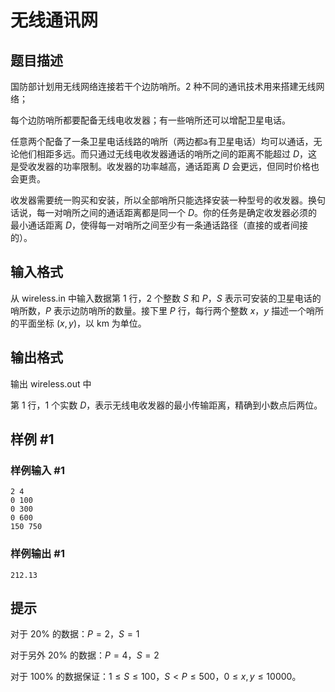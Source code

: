 # 无线通讯网

## 题目描述

国防部计划用无线网络连接若干个边防哨所。2 种不同的通讯技术用来搭建无线网络；

每个边防哨所都要配备无线电收发器；有一些哨所还可以增配卫星电话。

任意两个配备了一条卫星电话线路的哨所（两边都ᤕ有卫星电话）均可以通话，无论他们相距多远。而只通过无线电收发器通话的哨所之间的距离不能超过 $D$，这是受收发器的功率限制。收发器的功率越高，通话距离 $D$ 会更远，但同时价格也会更贵。

收发器需要统一购买和安装，所以全部哨所只能选择安装一种型号的收发器。换句话说，每一对哨所之间的通话距离都是同一个 $D$。你的任务是确定收发器必须的最小通话距离 $D$，使得每一对哨所之间至少有一条通话路径（直接的或者间接的）。


## 输入格式

从 wireless.in 中输入数据第 1 行，2 个整数 $S$ 和 $P$，$S$ 表示可安装的卫星电话的哨所数，$P$ 表示边防哨所的数量。接下里 $P$ 行，每行两个整数 $x，y$ 描述一个哨所的平面坐标 $(x, y)$，以 km 为单位。


## 输出格式

输出 wireless.out 中

第 1 行，1 个实数 $D$，表示无线电收发器的最小传输距离，精确到小数点后两位。


## 样例 #1

### 样例输入 #1
```
2 4
0 100
0 300
0 600
150 750
```

### 样例输出 #1

```
212.13
```

## 提示

对于 $20\%$ 的数据：$P = 2，S = 1$

对于另外 $20\%$ 的数据：$P = 4，S = 2$

对于 $100\%$ 的数据保证：$1 ≤ S ≤ 100$，$S < P ≤ 500$，$0 ≤ x,y ≤ 10000$。


